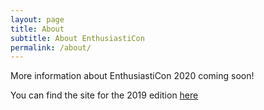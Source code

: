 ```yaml
---
layout: page
title: About
subtitle: About EnthusiastiCon
permalink: /about/
---
```


<div class="pretty-links">

More information about EnthusiastiCon 2020 coming soon!

You can find the site for the 2019 edition [here](/2019)

</div>
